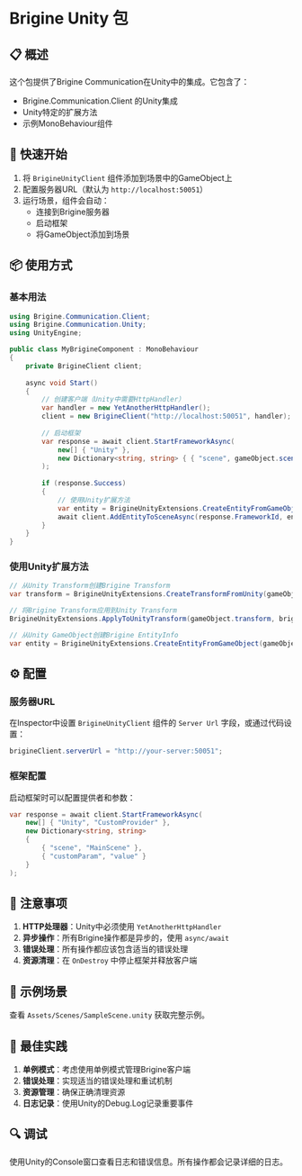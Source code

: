 # Brigine Unity 包

## 📋 概述

这个包提供了Brigine Communication在Unity中的集成。它包含了：

- Brigine.Communication.Client 的Unity集成
- Unity特定的扩展方法
- 示例MonoBehaviour组件

## 🚀 快速开始

1. 将 `BrigineUnityClient` 组件添加到场景中的GameObject上
2. 配置服务器URL（默认为 `http://localhost:50051`）
3. 运行场景，组件会自动：
   - 连接到Brigine服务器
   - 启动框架
   - 将GameObject添加到场景

## 📦 使用方式

### 基本用法

```csharp
using Brigine.Communication.Client;
using Brigine.Communication.Unity;
using UnityEngine;

public class MyBrigineComponent : MonoBehaviour
{
    private BrigineClient client;
    
    async void Start()
    {
        // 创建客户端（Unity中需要HttpHandler）
        var handler = new YetAnotherHttpHandler();
        client = new BrigineClient("http://localhost:50051", handler);
        
        // 启动框架
        var response = await client.StartFrameworkAsync(
            new[] { "Unity" },
            new Dictionary<string, string> { { "scene", gameObject.scene.name } }
        );
        
        if (response.Success)
        {
            // 使用Unity扩展方法
            var entity = BrigineUnityExtensions.CreateEntityFromGameObject(gameObject);
            await client.AddEntityToSceneAsync(response.FrameworkId, entity);
        }
    }
}
```

### 使用Unity扩展方法

```csharp
// 从Unity Transform创建Brigine Transform
var transform = BrigineUnityExtensions.CreateTransformFromUnity(gameObject.transform);

// 将Brigine Transform应用到Unity Transform
BrigineUnityExtensions.ApplyToUnityTransform(gameObject.transform, brigineTransform);

// 从Unity GameObject创建Brigine EntityInfo
var entity = BrigineUnityExtensions.CreateEntityFromGameObject(gameObject);
```

## ⚙️ 配置

### 服务器URL

在Inspector中设置 `BrigineUnityClient` 组件的 `Server Url` 字段，或通过代码设置：

```csharp
brigineClient.serverUrl = "http://your-server:50051";
```

### 框架配置

启动框架时可以配置提供者和参数：

```csharp
var response = await client.StartFrameworkAsync(
    new[] { "Unity", "CustomProvider" },
    new Dictionary<string, string> 
    { 
        { "scene", "MainScene" },
        { "customParam", "value" }
    }
);
```

## 🔧 注意事项

1. **HTTP处理器**：Unity中必须使用 `YetAnotherHttpHandler`
2. **异步操作**：所有Brigine操作都是异步的，使用 `async/await`
3. **错误处理**：所有操作都应该包含适当的错误处理
4. **资源清理**：在 `OnDestroy` 中停止框架并释放客户端

## 📝 示例场景

查看 `Assets/Scenes/SampleScene.unity` 获取完整示例。

## 🎯 最佳实践

1. **单例模式**：考虑使用单例模式管理Brigine客户端
2. **错误处理**：实现适当的错误处理和重试机制
3. **资源管理**：确保正确清理资源
4. **日志记录**：使用Unity的Debug.Log记录重要事件

## 🔍 调试

使用Unity的Console窗口查看日志和错误信息。所有操作都会记录详细的日志。